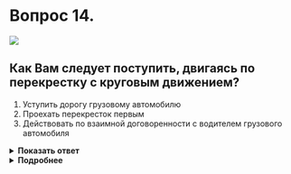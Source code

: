 # Вопрос 14.

![](https://s.drom.ru/i24227/pdd/tickets/2016/1542608868.jpg)

## Как Вам следует поступить, двигаясь по перекрестку с круговым движением?

1. Уступить дорогу грузовому автомобилю
2. Проехать перекресток первым
3. Действовать по взаимной договоренности с водителем грузового автомобиля

<details>
<summary><b>Показать ответ</b></summary>
Правильный ответ: 2
</details>
<details>
<summary><b>Подробнее</b></summary>
При въезде по дороге, не являющейся главной, на перекресток, на котором организовано круговое движение и который обозначен знаком 4.3, водитель транспортного средства обязан уступить дорогу транспортным средствам, движущимся по такому перекрестку. (Третий исключительный случай, когда «правило правой руки» не работает).
В данной ситуации Вы имеете преимущество и проезжаете перекресток первым.
При въезде на перекресток водитель грузового автомобиля обязан уступить дорогу ВСЕМ ТС, движущимся по такому перекрестку.

(Пункт 13.11.1 ПДД)
</details>
